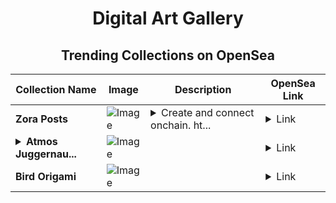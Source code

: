 <div align="center">

# Digital Art Gallery

## Trending Collections on OpenSea

| Collection Name                       | Image                                                                                     | Description                       | OpenSea Link                                                                                          |
|---------------------------------------|-------------------------------------------------------------------------------------------|-----------------------------------|--------------------------------------------------------------------------------------------------------|
| **Zora Posts** | ![Image](https://i.seadn.io/s/raw/files/3e4d30d52bd81a94f34236b514afb26b.jpg?w=500&auto=format?w=200&auto=format) | <details><summary>Create and connect onchain. ht...</summary>Create and connect onchain. https://zora.co</details> | <details><summary>Link</summary>[Zora Posts](https://opensea.io/collection/zora-posts-21682)</details> |
| **<details><summary>Atmos Juggernau...</summary>Atmos Juggernaut</details>** | ![Image](https://i.seadn.io/s/raw/files/b3e45aa63aaeecfe79a914e139ab7351.png?w=500&auto=format?w=200&auto=format) |  | <details><summary>Link</summary>[Atmos Juggernaut](https://opensea.io/collection/atmos-juggernaut-3)</details> |
| **Bird Origami** | ![Image](https://i.seadn.io/s/raw/files/945d357aa94b23687c68ffaba7c01dd1.jpg?w=500&auto=format?w=200&auto=format) |  | <details><summary>Link</summary>[Bird Origami](https://opensea.io/collection/bird-origami)</details> |

</div>
